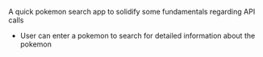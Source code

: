 A quick pokemon search app to solidify some fundamentals regarding API calls

- User can enter a pokemon to search for detailed information about the pokemon
